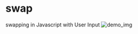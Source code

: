 # swap
 swapping in Javascript with User Input
![demo_img](https://github.com/vishalforwork/swap/assets/131588842/4f2d8fb5-a278-4de5-991a-8dd7ceb76c5a)
